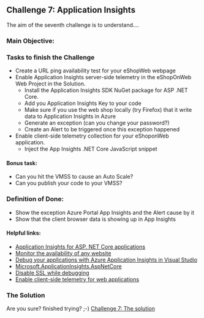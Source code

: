 ## Challenge 7:  Application Insights

The aim of the seventh challenge is to understand....

### Main Objective:


### Tasks to finish the Challenge
- Create a URL ping availability test for your eShopWeb webpage
- Enable Application Insights server-side telemetry in the eShopOnWeb Web Project in the Solution.
	- Install the Application Insights SDK NuGet package for ASP .NET Core. 
	- Add you Application Insights Key to your code
	- Make sure if you use the web shop locally (try Firefox) that it write data to Application Insights in Azure
	- Generate an exception (can you change your password?)
	- Create an Alert to be triggered once this exception happened
- Enable client-side telemetry collection for your eShoponWeb application.
	- Inject the App Insights .NET Core JavaScript snippet
	
#### Bonus task:
- Can you hit the VMSS to cause an Auto Scale?
- Can you publish your code to your VMSS?

### Definition of Done:
- Show the exception Azure Portal App Insights and the Alert cause by it
- Show that the client browser data is showing up in App Insights  

#### Helpful links:
- [Application Insights for ASP. NET Core applications](https://docs.microsoft.com/en-us/azure/azure-monitor/app/asp-net-core#enable-application-insights-server-side-telemetry-no-visual-studio)
- [Monitor the availability of any website](https://docs.microsoft.com/en-us/azure/azure-monitor/app/monitor-web-app-availability)
- [Debug your applications with Azure Application Insights in Visual Studio](https://docs.microsoft.com/en-us/azure/azure-monitor/app/visual-studio)
- [Microsoft.ApplicationInsights.AspNetCore](https://www.nuget.org/packages/Microsoft.ApplicationInsights.AspNetCore)
- [Disable SSL while debugging](https://codetolive.in/ide/how-to-disable-https-or-ssl-in-visual-studio-2019-for-web-project/)
- [Enable client-side telemetry for web applications](https://docs.microsoft.com/en-us/azure/azure-monitor/app/asp-net-core#enable-client-side-telemetry-for-web-applications)  

### The Solution

Are you sure? finished trying? ;-) 
[Challenge 7: The solution](solution7.md)

